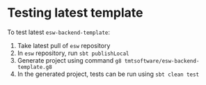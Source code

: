 # Testing latest template

To test latest `esw-backend-template`:

1. Take latest pull of `esw` repository
2. In `esw` repository, run `sbt publishLocal`
3. Generate project using command `g8 tmtsoftware/esw-backend-template.g8`
4. In the generated project, tests can be run using `sbt clean test`
